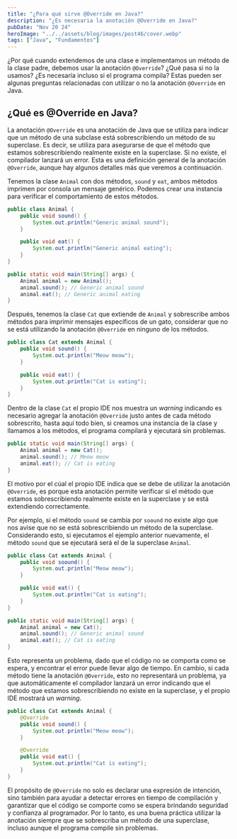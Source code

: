 ```yaml
---
title: "¿Para qué sirve @Override en Java?"
description: "¿Es necesaria la anotación @Override en Java?"
pubDate: "Nov 20 24"
heroImage: "../../assets/blog/images/post46/cover.webp"
tags: ["Java", "Fundamentos"]
---
```


¿Por qué cuando extendemos de una clase e implementamos un método de la clase padre, debemos usar la anotación `@Override`? ¿Qué pasa si no la usamos? ¿Es necesaría incluso si el programa compila? Estas pueden ser algunas preguntas relacionadas con utilizar o no la anotación `@Override` en Java.

## ¿Qué es @Override en Java?

La anotación `@Override` es una anotación de Java que se utiliza para indicar que un método de una subclase está sobrescribiendo un método de su superclase. Es decir, se utiliza para asegurarse de que el método que estamos sobrescribiendo realmente existe en la superclase. Si no existe, el compilador lanzará un error. Esta es una definición general de la anotación `@Override`, aunque hay algunos detalles más que veremos a continuación.

Tenemos la clase `Animal` con dos métodos, `sound` y `eat`, ambos métodos imprimen por consola un mensaje genérico. Podemos crear una instancia para verificar el comportamiento de estos métodos.

```java
public class Animal {
    public void sound() {
        System.out.println("Generic animal sound");
    }

    public void eat() {
        System.out.println("Generic animal eating");
    }
}
```

```java
public static void main(String[] args) {
    Animal animal = new Animal();
    animal.sound(); // Generic animal sound
    animal.eat(); // Generic animal eating
}
```

Después, tenemos la clase `Cat` que extiende de `Animal` y sobrescribe ambos métodos para imprimir mensajes específicos de un gato, considerar que no se está utilizando la anotación `@Override` en ninguno de los métodos.

```java
public class Cat extends Animal {
    public void sound() {
        System.out.println("Meow meow");
    }

    public void eat() {
        System.out.println("Cat is eating");
    }
}
```

Dentro de la clase `Cat` el propio IDE nos muestra un _warning_ indicando es necesario agregar la anotación `@Override` justo antes de cada método sobrescrito, hasta aquí todo bien, si creamos una instancia de la clase y llamamos a los métodos, el programa compilará y ejecutará sin problemas.

```java
public static void main(String[] args) {
    Animal animal = new Cat();
    animal.sound(); // Meow meow
    animal.eat(); // Cat is eating
}
```

El motivo por el cúal el propio IDE indica que se debe de utilizar la anotación `@Override`, es porque esta anotación permite verificar si el método que estamos sobrescribiendo realmente existe en la superclase y se está extendiendo correctamente.

Por ejemplo, si el método `sound` se cambia por `soound` no existe algo que nos avise que no se está sobrescribiendo un método de la superclase. Considerando esto, si ejecutamos el ejemplo anterior nuevamente, el método `sound` que se ejecutará será el de la superclase `Animal`.

```java
public class Cat extends Animal {
    public void soound() {
        System.out.println("Meow meow");
    }

    public void eat() {
        System.out.println("Cat is eating");
    }
}
```

```java
public static void main(String[] args) {
    Animal animal = new Cat();
    animal.sound(); // Generic animal sound
    animal.eat(); // Cat is eating
}
```

Esto representa un problema, dado que el código no se comporta como se espera, y encontrar el error puede llevar algo de tiempo. En cambio, si cada método tiene la anotación `@Override`, esto no representará un problema, ya que automáticamente el compilador lanzará un error indicando que el método que estamos sobrescribiendo no existe en la superclase, y el propio IDE mostrará un _warning_.

```java
public class Cat extends Animal {
    @Override
    public void sound() {
        System.out.println("Meow meow");
    }

    @Override
    public void eat() {
        System.out.println("Cat is eating");
    }
}
```

El propósito de `@Override` no solo es declarar una expresión de intención, sino también para ayudar a detectar errores en tiempo de compilación y garantizar que el código se comporte como se espera brindando seguridad y confianza al programador. Por lo tanto, es una buena práctica utilizar la anotación siempre que se sobrescriba un método de una superclase, incluso aunque el programa compile sin problemas.